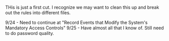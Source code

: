 THis is just a first cut.  I recognize we may want to clean this up and break out the rules into different files.

9/24 - Need to continue at "Record Events that Modify the System's Mandatory Access Controls"
9/25 - Have almost all that I know of.  Still need to do password quality.
